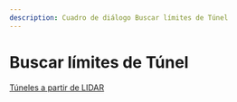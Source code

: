 ```yaml
---
description: Cuadro de diálogo Buscar límites de Túnel
---
```


# Buscar límites de Túnel

[Túneles a partir de LIDAR](../../fichas-de-herramientas/ficha-de-herramientas-archivos-lidar/tuneles.md)

